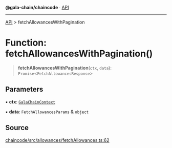 **@gala-chain/chaincode** ∙ [API](../exports.md)

***

[API](../exports.md) > fetchAllowancesWithPagination

# Function: fetchAllowancesWithPagination()

> **fetchAllowancesWithPagination**(`ctx`, `data`): `Promise`\<`FetchAllowancesResponse`\>

## Parameters

▪ **ctx**: [`GalaChainContext`](../classes/GalaChainContext.md)

▪ **data**: `FetchAllowancesParams` & `object`

## Source

[chaincode/src/allowances/fetchAllowances.ts:62](https://github.com/GalaChain/sdk/blob/bcbbb18/chaincode/src/allowances/fetchAllowances.ts#L62)
